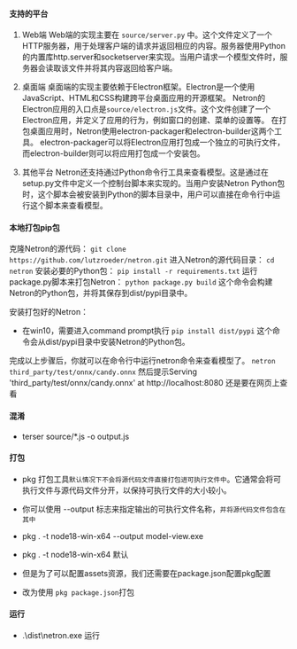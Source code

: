 #### 支持的平台
1. Web端
Web端的实现主要在 `source/server.py`
中。这个文件定义了一个HTTP服务器，用于处理客户端的请求并返回相应的内容。服务器使用Python的内置库http.server和socketserver来实现。当用户请求一个模型文件时，服务器会读取该文件并将其内容返回给客户端。

2. 桌面端
桌面端的实现主要依赖于Electron框架。Electron是一个使用JavaScript、HTML和CSS构建跨平台桌面应用的开源框架。
Netron的Electron应用的入口点是`source/electron.js`文件。这个文件创建了一个Electron应用，并定义了应用的行为，例如窗口的创建、菜单的设置等。
在打包桌面应用时，Netron使用electron-packager和electron-builder这两个工具。
electron-packager可以将Electron应用打包成一个独立的可执行文件，而electron-builder则可以将应用打包成一个安装包。

3. 其他平台
Netron还支持通过Python命令行工具来查看模型。这是通过在setup.py文件中定义一个控制台脚本来实现的。当用户安装Netron Python包时，这个脚本会被安装到Python的脚本目录中，用户可以直接在命令行中运行这个脚本来查看模型。


#### 本地打包pip包
克隆Netron的源代码：
`git clone https://github.com/lutzroeder/netron.git`
进入Netron的源代码目录：
`cd netron`
安装必要的Python包：
`pip install -r requirements.txt`
运行package.py脚本来打包Netron：
`python package.py build`
这个命令会构建Netron的Python包，并将其保存到dist/pypi目录中。

安装打包好的Netron：
* 在win10，需要进入command prompt执行
`pip install dist/pypi`
这个命令会从dist/pypi目录中安装Netron的Python包。

完成以上步骤后，你就可以在命令行中运行netron命令来查看模型了。
`netron third_party/test/onnx/candy.onnx`
然后提示Serving 'third_party/test/onnx/candy.onnx' at http://localhost:8080
还是要在网页上查看

#### 混淆
* terser source/*.js -o output.js

#### 打包
* pkg 打包工具`默认情况下不会将源代码文件直接打包进可执行文件中`。它通常会将可执行文件与源代码文件分开，以保持可执行文件的大小较小。
* 你可以使用 --output 标志来指定输出的可执行文件名称，`并将源代码文件包含在其中`
* pkg . -t node18-win-x64 --output model-view.exe

* pkg . -t node18-win-x64 默认

* 但是为了可以配置assets资源，我们还需要在package.json配置pkg配置
* 改为使用 `pkg package.json`打包

#### 运行
*  .\dist\netron.exe 运行
